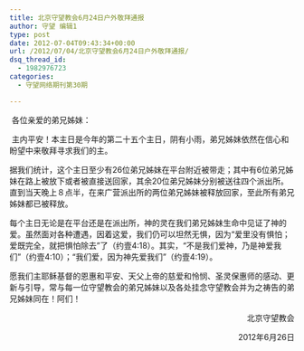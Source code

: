 ```yaml
---
title: 北京守望教会6月24日户外敬拜通报
author: 守望 编辑1
type: post
date: 2012-07-04T09:43:34+00:00
url: /2012/07/04/北京守望教会6月24日户外敬拜通报/
dsq_thread_id:
  - 1982976723
categories:
  - 守望网络期刊第30期

---
```

<!--more--> 各位亲爱的弟兄姊妹：

<div class="indent-2">
  <p>
     主内平安！本主日是今年的第二十五个主日，阴有小雨，弟兄姊妹依然在信心和盼望中来敬拜寻求我们的主。
  </p>
  
  <p>
    据我们统计，这个主日至少有26位弟兄姊妹在平台附近被带走；其中有6位弟兄姊妹在路上被放下或者被直接送回家，其余20位弟兄姊妹分别被送往四个派出所。直到当天晚上８点半，在来广营派出所的两位弟兄姊妹被释放回家，至此所有弟兄姊妹都已被释放。
  </p>
  
  <p>
    每个主日无论是在平台还是在派出所，神的灵在我们弟兄姊妹生命中见证了神的爱。虽然面对各种遭遇，因着这爱，我们仍可以坦然无惧，因为“爱里没有惧怕；爱既完全，就把惧怕除去”了（约壹4:18）。其实，“不是我们爱神，乃是神爱我们”（约壹4:10）；“我们爱，因为神先爱我们”（约壹4:19）。
  </p>
  
  <p>
    愿我们主耶稣基督的恩惠和平安、天父上帝的慈爱和怜悯、圣灵保惠师的感动、更新与引导，常与每一位守望教会的弟兄姊妹以及各处挂念守望教会并为之祷告的弟兄姊妹同在！阿们！
  </p>
</div>

<p style="text-align: right;">
                                                        北京守望教会
</p>

<p style="text-align: right;">
                                                        2012年6月26日
</p>